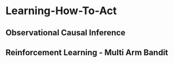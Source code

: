 # Learning-How-To-Act

## Observational Causal Inference
## Reinforcement Learning - Multi Arm Bandit
